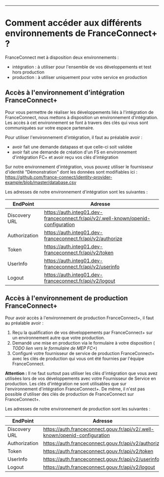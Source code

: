 

---

# Comment accéder aux différents environnements de FranceConnect+ ?

FranceConnect met à disposition deux environnements : 

- intégration : à utiliser pour l'ensemble de vos développements et test hors production
- production : à utiliser uniquement pour votre service en production


## Accès à l'environnement d'intégration FranceConnect+

Pour vous permettre de réaliser les développements liés à l'intégration de FranceConnect, nous mettons à disposition un environnement d'intégration. Les accès à cet environnement se font à travers des clés qui vous sont communiquées sur votre espace partenaire. 

Pour utiliser l'environnement d'intégration, il faut au préalable avoir : 
- avoir fait une demande datapass et que celle-ci soit validée
- avoir fait une demande de création d'un FS en environnement d'intégration FC+ et avoir reçu vos clés d'intégration

Sur notre environnement d'intégration, vous pouvez utiliser le fournisseur d'identité "Démonstration" dont les données sont modifiables ici : https://github.com/france-connect/identity-provider-example/blob/master/database.csv


Les adresses de notre environnement d'intégration sont les suivantes : 

| EndPoint | Adresse |
| ------ | ------ |
| Discovery URL | https://auth.integ01.dev-franceconnect.fr/api/v2/.well-known/openid-configuration | 
| Authorization | https://auth.integ01.dev-franceconnect.fr/api/v2/authorize |
| Token | https://auth.integ01.dev-franceconnect.fr/api/v2/token | 
| UserInfo | https://auth.integ01.dev-franceconnect.fr/api/v2/userinfo | 
| Logout | https://auth.integ01.dev-franceconnect.fr/api/v2/logout | 

## Accès à l'environnement de production FranceConnect+

Pour avoir accès à l'environnement de production FranceConnect+, il faut au préalable avoir : 

1. Reçu la qualification de vos développements par FranceConnect+ sur un environnement autre que votre production. 
2. Demandé une mise en production via le formulaire à votre disposition ( *TODO lien vers le formulaire de MEP FC+*)
3. Configuré votre fournisseur de service de production FranceConnect+ avec les clés de production qui vous ont été fournies par l'équipe FranceConnect. 

**Attention :** Il ne faut surtout pas utiliser les clés d'intégration que vous avez utilisées lors de vos développements avec votre Fournisseur de Service en production. Les clés d'intégration ne sont utilisables que sur l'environnement d'intégration FranceConnect+. De même, il n'est pas possible d'utiliser des clés de production de FranceConnect sur FranceConnect+. 


Les adresses de notre environnement de production sont les suivantes : 

| EndPoint | Adresse |
| ------ | ------ |
| Discovery URL | https://auth.franceconnect.gouv.fr/api/v2/.well-known/openid-configuration | 
| Authorization | https://auth.franceconnect.gouv.fr/api/v2/authorize |
| Token | https://auth.franceconnect.gouv.fr/api/v2/token | 
| UserInfo | https://auth.franceconnect.gouv.fr/api/v2/userinfo | 
| Logout | https://auth.franceconnect.gouv.fr/api/v2/logout | 